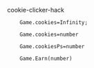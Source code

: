 cookie-clicker-hack

	    Game.cookies=Infinity;
        
        Game.cookies=number
        
        Game.cookiesPs=number
        
        Game.Earn(number)
